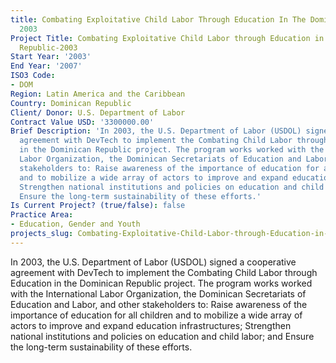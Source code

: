 ```yaml
---
title: Combating Exploitative Child Labor Through Education In The Dominican Republic
  2003
Project Title: Combating Exploitative Child Labor through Education in the Dominican
  Republic-2003
Start Year: '2003'
End Year: '2007'
ISO3 Code:
- DOM
Region: Latin America and the Caribbean
Country: Dominican Republic
Client/ Donor: U.S. Department of Labor
Contract Value USD: '3300000.00'
Brief Description: 'In 2003, the U.S. Department of Labor (USDOL) signed a cooperative
  agreement with DevTech to implement the Combating Child Labor through Education
  in the Dominican Republic project. The program works worked with the International
  Labor Organization, the Dominican Secretariats of Education and Labor, and other
  stakeholders to: Raise awareness of the importance of education for all children
  and to mobilize a wide array of actors to improve and expand education infrastructures;
  Strengthen national institutions and policies on education and child labor; and
  Ensure the long-term sustainability of these efforts.'
Is Current Project? (true/false): false
Practice Area:
- Education, Gender and Youth
projects_slug: Combating-Exploitative-Child-Labor-through-Education-in-the-Dominican-Republic-2003
---
```


In 2003, the U.S. Department of Labor (USDOL) signed a cooperative agreement with DevTech to implement the Combating Child Labor through Education in the Dominican Republic project. The program works worked with the International Labor Organization, the Dominican Secretariats of Education and Labor, and other stakeholders to: Raise awareness of the importance of education for all children and to mobilize a wide array of actors to improve and expand education infrastructures; Strengthen national institutions and policies on education and child labor; and Ensure the long-term sustainability of these efforts.